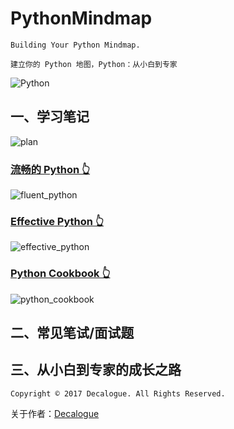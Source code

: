 # PythonMindmap

`Building Your Python Mindmap.`

`建立你的 Python 地图，Python：从小白到专家`

![Python](https://github.com/Decalogue/PythonMindmap/blob/master/img/python.png "Python")

## 一、学习笔记

![plan](https://github.com/Decalogue/PythonMindmap/blob/master/img/plan.png "plan")

### [流畅的 Python 👆](https://github.com/Decalogue/PythonMindmap/tree/master/notes/fluent_python)

![fluent_python](https://github.com/Decalogue/PythonMindmap/blob/master/img/fluent_python/0.png "fluent_python")

### [Effective Python 👆](https://github.com/Decalogue/PythonMindmap/tree/master/notes/effective_python)

![effective_python](https://github.com/Decalogue/PythonMindmap/blob/master/img/effective_python/0.png "effective_python")

### [Python Cookbook 👆](https://github.com/Decalogue/PythonMindmap/tree/master/notes/python_cookbook)

![python_cookbook](https://github.com/Decalogue/PythonMindmap/blob/master/img/python_cookbook/0.png "python_cookbook")

## 二、常见笔试/面试题

## 三、从小白到专家的成长之路

`Copyright © 2017 Decalogue. All Rights Reserved.`

关于作者：[Decalogue](https://www.decalogue.cn)
